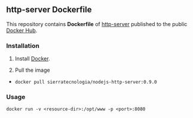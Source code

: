 ## http-server Dockerfile

This repository contains **Dockerfile** of [http-server](https://github.com/indexzero/http-server/) published to the public [Docker Hub](https://hub.docker.com/).

### Installation

1. Install [Docker](https://www.docker.com/).

2. Pull the image
  * `docker pull sierratecnologia/nodejs-http-server:0.9.0`

### Usage

    docker run -v <resource-dir>:/opt/www -p <port>:8080 
  